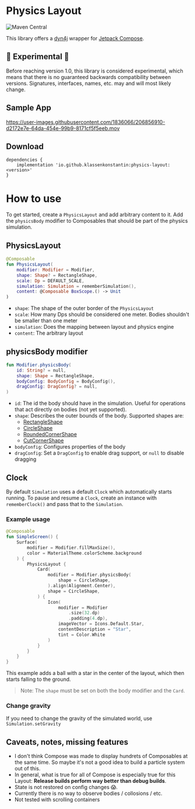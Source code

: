 # Physics Layout
![Maven Central](https://img.shields.io/maven-central/v/io.github.klassenkonstantin/physics-layout?style=flat-square&versionPrefix=0.4)

This library offers a [dyn4j](https://www.dyn4j.org) wrapper for [Jetpack Compose](https://developer.android.com/jetpack/compose).

## 🚧 Experimental 🚧
Before reaching version 1.0, this library is considered experimental, which means that there is no guaranteed backwards compatibility between versions. Signatures, interfaces, names, etc. may and will most likely change.

## Sample App
https://user-images.githubusercontent.com/1836066/206856910-d2172e7e-64da-454e-99b9-8171cf5f5eeb.mov

## Download
```
dependencies {
    implementation 'io.github.klassenkonstantin:physics-layout:<version>'
}
```

# How to use
To get started, create a `PhysicsLayout` and add arbitrary content to it. Add the `physicsBody` modifier to Composables that should be part of the physics simulation.

## PhysicsLayout
```kotlin
@Composable
fun PhysicsLayout(
    modifier: Modifier = Modifier,
    shape: Shape? = RectangleShape,
    scale: Dp = DEFAULT_SCALE,
    simulation: Simulation = rememberSimulation(),
    content: @Composable BoxScope.() -> Unit
)
```
- `shape`: The shape of the outer border of the `PhysicsLayout`
- `scale`: How many Dps should be considered one meter. Bodies shouldn't be smaller than one meter
- `simulation`: Does the mapping between layout and physics engine
- `content`: The arbitrary layout

## physicsBody modifier
```kotlin
fun Modifier.physicsBody(
    id: String? = null,
    shape: Shape = RectangleShape,
    bodyConfig: BodyConfig = BodyConfig(),
    dragConfig: DragConfig? = null,
)
```
- `id`: The id the body should have in the simulation. Useful for operations that act directly on bodies (not yet supported).
- `shape`: Describes the outer bounds of the body. Supported shapes are:
  - [RectangleShape](https://developer.android.com/reference/kotlin/androidx/compose/ui/graphics/package-summary#RectangleShape())
  - [CircleShape](https://developer.android.com/reference/kotlin/androidx/compose/foundation/shape/package-summary#CircleShape())
  - [RoundedCornerShape](https://developer.android.com/reference/kotlin/androidx/compose/foundation/shape/RoundedCornerShape)
  - [CutCornerShape](https://developer.android.com/reference/kotlin/androidx/compose/foundation/shape/CutCornerShape)
- `bodyConfig`: Configures properties of the body
- `dragConfig`: Set a `DragConfig` to enable drag support, or `null` to disable dragging

## Clock
By default `Simulation` uses a default `Clock` which automatically starts running. To pause and resume a `Clock`, create an instance with `rememberClock()` and pass that to the `Simulation`.

### Example usage
```kotlin
@Composable
fun SimpleScreen() {
    Surface(
        modifier = Modifier.fillMaxSize(),
        color = MaterialTheme.colorScheme.background
    ) {
        PhysicsLayout {
            Card(
                modifier = Modifier.physicsBody(
                    shape = CircleShape,
                ).align(Alignment.Center),
                shape = CircleShape,
            ) {
                Icon(
                    modifier = Modifier
                        .size(32.dp)
                        .padding(4.dp),
                    imageVector = Icons.Default.Star,
                    contentDescription = "Star",
                    tint = Color.White
                )
            }
        }
    }
}
```
This example adds a ball with a star in the center of the layout, which then starts falling to the ground.

> Note: The `shape` must be set on both the body modifier and the `Card`.

### Change gravity
If you need to change the gravity of the simulated world, use `Simulation.setGravity`

## Caveats, notes, missing features
- I don't think Compose was made to display hundrets of Composables at the same time. So maybe it's not a good idea to build a particle system out of this.
- In general, what is true for all of Compose is especially true for this Layout: **Release builds perform way better than debug builds**.
- State is not restored on config changes 😱.
- Currently there is no way to observe bodies / collosions / etc.
- Not tested with scrolling containers
